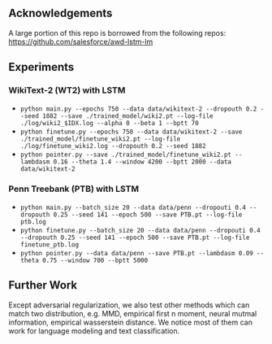 ## Acknowledgements

A large portion of this repo is borrowed from the following repos: https://github.com/salesforce/awd-lstm-lm

## Experiments

### WikiText-2 (WT2) with LSTM

+ `python main.py --epochs 750 --data data/wikitext-2 --dropouth 0.2 --seed 1882 --save ./trained_model/wiki2.pt --log-file ./log/wiki2_$IDX.log --alpha 0 --beta 1 --bptt 70`
+ `python finetune.py --epochs 750 --data data/wikitext-2 --save ./trained_model/finetune_wiki2.pt --log-file ./log/finetune_wiki2.log --dropouth 0.2 --seed 1882`
+ `python pointer.py --save ./trained_model/finetune_wiki2.pt --lambdasm 0.16 --theta 1.4 --window 4200 --bptt 2000 --data data/wikitext-2`

### Penn Treebank (PTB) with LSTM

+ `python main.py --batch_size 20 --data data/penn --dropouti 0.4 --dropouth 0.25 --seed 141 --epoch 500 --save PTB.pt --log-file ptb.log`
+ `python finetune.py --batch_size 20 --data data/penn --dropouti 0.4 --dropouth 0.25 --seed 141 --epoch 500 --save PTB.pt --log-file finetune_ptb.log`
+ `python pointer.py --data data/penn --save PTB.pt --lambdasm 0.09 --theta 0.75 --window 700 --bptt 5000`

## Further Work

Except adversarial regularization, we also test other methods which can match two distribution, e.g. MMD, empirical first n moment, neural mutmal information, empirical wasserstein distance. We notice most of them can work for language modeling and text classification. 

